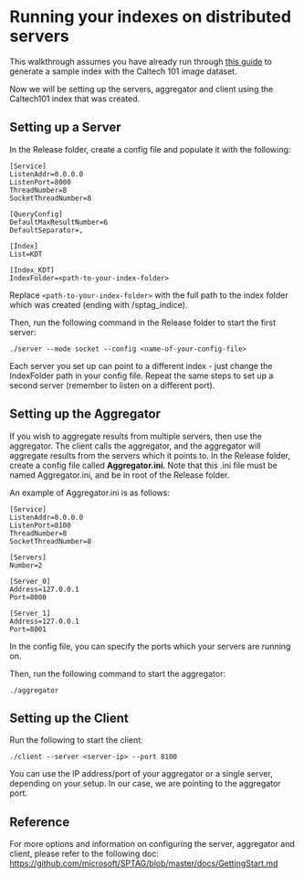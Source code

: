  # Running your indexes on distributed servers

This walkthrough assumes you have already run through [this guide]() to generate a sample index with the Caltech 101 image dataset. 

Now we will be setting up the servers, aggregator and client using the Caltech101 index that was created. 

## Setting up a Server
In the Release folder, create a config file and populate it with the following:

```
[Service]
ListenAddr=0.0.0.0
ListenPort=8000
ThreadNumber=8
SocketThreadNumber=8

[QueryConfig]
DefaultMaxResultNumber=6
DefaultSeparator=,

[Index]
List=KDT

[Index_KDT]
IndexFolder=<path-to-your-index-folder>
```

Replace `<path-to-your-index-folder>` with the full path to the index folder which was created (ending with /sptag_indice).
 
Then, run the following command in the Release folder to start the first server:
```
./server --mode socket --config <name-of-your-config-file>
```

Each server you set up can point to a different index - just change the IndexFolder path in your config file. Repeat the same steps to set up a second server (remember to listen on a different port). 

## Setting up the Aggregator
If you wish to aggregate results from multiple servers, then use the aggregator. The client calls the aggregator, and the aggregator will aggregate results from the servers which it points to. In the Release folder, create a config file called **Aggregator.ini**. Note that this .ini file must be named Aggregator.ini, and be in root of the Release folder. 

An example of Aggregator.ini is as follows:
```
[Service]
ListenAddr=0.0.0.0
ListenPort=8100
ThreadNumber=8
SocketThreadNumber=8

[Servers]
Number=2

[Server_0]
Address=127.0.0.1
Port=8000

[Server_1]
Address=127.0.0.1
Port=8001
```

In the config file, you can specify the ports which your servers are running on. 

Then, run the following command to start the aggregator:
```
./aggregator
```

## Setting up the Client

Run the following to start the client:
```
./client --server <server-ip> --port 8100
```
You can use the IP address/port of your aggregator or a single server, depending on your setup. In our case, we are pointing to the aggregator port. 

## Reference

For more options and information on configuring the server, aggregator and client, please refer to the following doc: https://github.com/microsoft/SPTAG/blob/master/docs/GettingStart.md
